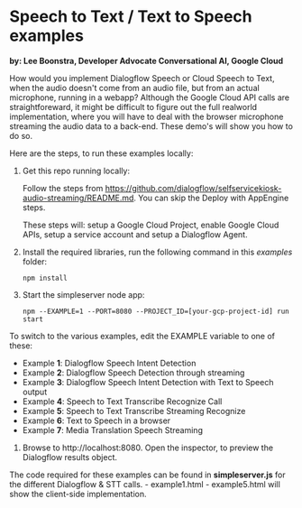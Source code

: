 # Speech to Text / Text to Speech examples

**by: Lee Boonstra, Developer Advocate Conversational AI, Google Cloud**

How would you implement Dialogflow Speech or Cloud Speech to Text,
when the audio doesn't come from an audio file, but from an actual
microphone, running in a webapp? Although the Google Cloud API calls
are straightforeward, it might be difficult to figure out the full
realworld implementation, where you will have to deal with the browser microphone streaming the audio data to a back-end.
These demo's will show you how to do so.

Here are the steps, to run these examples locally:

1. Get this repo running locally:
   
   Follow the steps from https://github.com/dialogflow/selfservicekiosk-audio-streaming/README.md. You can skip the Deploy with AppEngine steps.

   These steps will: setup a Google Cloud Project, enable Google Cloud APIs, setup a service account and setup a Dialogflow Agent.

2. Install the required libraries, run the following command in this *examples* folder:

    `npm install`

3. Start the simpleserver node app:

   `npm --EXAMPLE=1 --PORT=8080 --PROJECT_ID=[your-gcp-project-id] run start`

To switch to the various examples, edit the EXAMPLE variable to one of these:

* Example **1**: Dialogflow Speech Intent Detection
* Example **2**: Dialogflow Speech Detection through streaming
* Example **3**: Dialogflow Speech Intent Detection with Text to Speech output
* Example **4**: Speech to Text Transcribe Recognize Call
* Example **5**: Speech to Text Transcribe Streaming Recognize
* Example **6**: Text to Speech in a browser
* Example **7**: Media Translation Speech Streaming

1. Browse to http://localhost:8080. Open the inspector, to preview the
Dialogflow results object.

The code required for these examples can be found in **simpleserver.js** for the different Dialogflow & STT calls. - example1.html - example5.html will show the client-side implementation.
